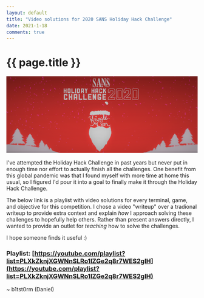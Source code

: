 ```yaml
---
layout: default
title: "Video solutions for 2020 SANS Holiday Hack Challenge"
date: 2021-1-18
comments: true
---
```


# {{ page.title }}

![Emails floating into an inbox](/assets/images/2020-sans-hhc.png)

I've attempted the Holiday Hack Challenge in past years but never put in enough
time nor effort to actually finish all the challenges. One benefit from this
global pandemic was that I found myself with more time at home this usual, so I
figured I'd pour it into a goal to finally make it through the Holiday Hack
Challenge.

The below link is a playlist with video solutions for every terminal, game,
and objective for this competition. I chose a video "writeup" over a tradional
writeup to provide extra context and explain _how_ I approach solving these
challenges to hopefully help others. Rather than present answers directly, I wanted
to provide an outlet for _teaching_ how to solve the challenges.

I hope someone finds it useful :) 

### Playlist: [https://youtube.com/playlist?list=PLXkZknjXGWNnSLRo1lZGe2q8r7WES2glH](https://youtube.com/playlist?list=PLXkZknjXGWNnSLRo1lZGe2q8r7WES2glH)

~ b1tst0rm (Daniel)
